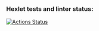 ### Hexlet tests and linter status:
[![Actions Status](https://github.com/Barllou/frontend-project-46/workflows/hexlet-check/badge.svg)](https://github.com/Barllou/frontend-project-46/actions)